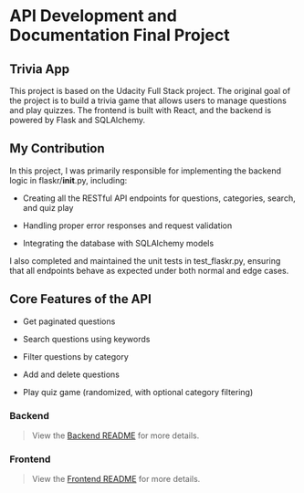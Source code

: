 # API Development and Documentation Final Project

## Trivia App

This project is based on the Udacity Full Stack project.
The original goal of the project is to build a trivia game that allows users to manage questions and play quizzes. The frontend is built with React, and the backend is powered by Flask and SQLAlchemy.

## My Contribution

In this project, I was primarily responsible for implementing the backend logic in flaskr/__init__.py, including:

* Creating all the RESTful API endpoints for questions, categories, search, and quiz play

* Handling proper error responses and request validation

* Integrating the database with SQLAlchemy models

I also completed and maintained the unit tests in test_flaskr.py, ensuring that all endpoints behave as expected under both normal and edge cases.

## Core Features of the API
* Get paginated questions

* Search questions using keywords

* Filter questions by category

* Add and delete questions

* Play quiz game (randomized, with optional category filtering)

### Backend

> View the [Backend README](./backend/README.md) for more details.

### Frontend

> View the [Frontend README](./frontend/README.md) for more details.
